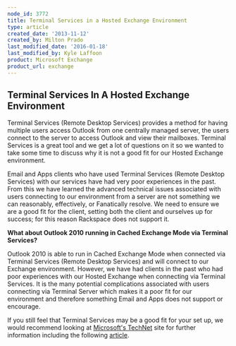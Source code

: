 ```yaml
---
node_id: 3772
title: Terminal Services in a Hosted Exchange Environment
type: article
created_date: '2013-11-12'
created_by: Milton Prado
last_modified_date: '2016-01-18'
last_modified_by: Kyle Laffoon
product: Microsoft Exchange
product_url: exchange
---
```


Terminal Services In A Hosted Exchange Environment
--------------------------------------------------

Terminal Services (Remote Desktop Services) provides a method for having
multiple users access Outlook from one centrally managed server, the
users connect to the server to access Outlook and view their mailboxes.
Terminal Services is a great tool and we get a lot of questions on it so
we wanted to take some time to discuss why it is not a good fit for our
Hosted Exchange environment.

Email and Apps clients who have used Terminal Services (Remote Desktop
Services) with our services have had very poor experiences in the past.
 From this we have learned the advanced technical issues associated with
users connecting to our environment from a server are not something we
can reasonably, effectively, or Fanatically resolve.  We need to ensure
we are a good fit for the client, setting both the client and ourselves
up for success; for this reason Rackspace does not support it.

**What about Outlook 2010 running in Cached Exchange Mode via Terminal
Services?**

Outlook 2010 is able to run in Cached Exchange Mode when connected via
Terminal Services (Remote Desktop Services) and will connect to our
Exchange environment.  However, we have had clients in the past who had
poor experiences with our Hosted Exchange when connecting via Terminal
Services.  It is the many potential complications associated with users
connecting via Terminal Server which makes it a poor fit for our
environment and therefore something Email and Apps does not support or
encourage.

If you still feel that Terminal Services may be a good fit for your set
up, we would recommend looking at [Microsoft's
TechNet](http://technet.microsoft.com/en-us/default.aspx) site for
further information including the following
[article](http://technet.microsoft.com/en-us/library/ff394406.aspx).

